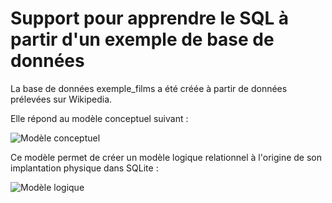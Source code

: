 # Support pour apprendre le SQL à partir d'un exemple de base de données

La base de données exemple_films a été créée à partir de données prélevées sur Wikipedia.

Elle répond au modèle conceptuel suivant :

![Modèle conceptuel](films_modele_conceptuel.png)

Ce modèle permet de créer un modèle logique relationnel à l'origine de son implantation physique dans SQLite :

![Modèle logique](films_modele_logique.png)